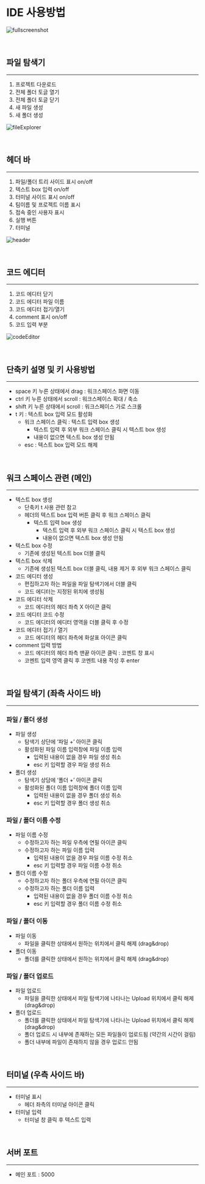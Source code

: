 # IDE 사용방법

![fullscreenshot](./assets/ScreenShot1.png)

<br>

## 파일 탐색기

---

1. 프로젝트 다운로드
2. 전체 폴더 토글 열기
3. 전체 폴더 토글 닫기
4. 새 파일 생성
5. 새 폴더 생성

![fileExplorer](./assets/ScreenShot2.png)

<br>

## 헤더 바

---

1. 파일/폴더 트리 사이드 표시 on/off
2. 텍스트 box 입력 on/off
3. 터미널 사이드 표시 on/off
4. 팀이름 및 프로젝트 이름 표시
5. 접속 중인 사용자 표시
6. 실행 버튼
7. 터미널

![header](./assets/ScreenShot3.png)

<br>

## 코드 에디터

---

1. 코드 에디터 닫기
2. 코드 에디터 파일 이름
3. 코드 에디터 접기/열기
4. comment 표시 on/off
5. 코드 입력 부분

![codeEditor](./assets/ScreenShot4.png)

<br>

## 단축키 설명 및 키 사용방법

---

- space 키 누른 상태에서 drag : 워크스페이스 화면 이동
- ctrl 키 누른 상태에서 scroll : 워크스페이스 확대 / 축소
- shift 키 누른 상태에서 scroll : 워크스페이스 가로 스크롤
- t 키 : 텍스트 box 입력 모드 활성화
  - 워크 스페이스 클릭 : 텍스트 입력 box 생성
    - 텍스트 입력 후 외부 워크 스페이스 클릭 시 텍스트 box 생성
    - 내용이 없으면 텍스트 box 생성 안됨
  - esc : 텍스트 box 입력 모드 해제

<br>

## 워크 스페이스 관련 (메인)

---

- 텍스트 box 생성
  - 단축키 t 사용 관련 참고
  - 헤더의 텍스트 box 입력 버튼 클릭 후 워크 스페이스 클릭
    - 텍스트 입력 box 생성
      - 텍스트 입력 후 외부 워크 스페이스 클릭 시 텍스트 box 생성
      - 내용이 없으면 텍스트 box 생성 안됨
- 텍스트 box 수정
  - 기존에 생성된 텍스트 box 더블 클릭
- 텍스트 box 삭제
  - 기존에 생성된 텍스트 box 더블 클릭, 내용 제거 후 외부 워크 스페이스 클릭
- 코드 에디터 생성
  - 편집하고자 하는 파일을 파일 탐색기에서 더블 클릭
  - 코드 에디터는 지정된 위치에 생성됨
- 코드 에디터 삭제
  - 코드 에디터의 헤더 좌측 X 아이콘 클릭
- 코드 에디터 코드 수정
  - 코드 에디터의 에디터 영역을 더블 클릭 후 수정
- 코드 에디터 접기 / 열기
  - 코드 에디터의 헤더 좌측에 화살표 아이콘 클릭
- comment 입력 방법
  - 코드 에디터의 헤더 좌측 맨끝 아이콘 클릭 : 코멘트 창 표시
  - 코멘트 입력 영역 클릭 후 코멘트 내용 작성 후 enter

<br>

## 파일 탐색기 (좌측 사이드 바)

---

### 파일 / 폴더 생성

- 파일 생성
  - 탐색기 상단에 ‘파일 +’ 아이콘 클릭
  - 활성화된 파일 이름 입력창에 파일 이름 입력
    - 입력된 내용이 없을 경우 파일 생성 취소
    - esc 키 입력할 경우 파일 생성 취소
- 폴더 생성
  - 탐색기 상담에 ‘폴더 +’ 아이콘 클릭
  - 활성화된 폴더 이름 입력창에 폴더 이름 입력
    - 입력된 내용이 없을 경우 폴더 생성 취소
    - esc 키 입력할 경우 폴더 생성 취소

### 파일 / 폴더 이름 수정

- 파일 이름 수정
  - 수정하고자 하는 파일 우측에 연필 아이콘 클릭
  - 수정하고자 하는 파일 이름 입력
    - 입력된 내용이 없을 경우 파일 이름 수정 취소
    - esc 키 입력할 경우 파일 이름 수정 취소
- 폴더 이름 수정
  - 수정하고자 하는 폴더 우측에 연필 아이콘 클릭
  - 수정하고자 하는 폴더 이름 입력
    - 입력된 내용이 없을 경우 폴더 이름 수정 취소
    - esc 키 입력할 경우 폴더 이름 수정 취소

### 파일 / 폴더 이동

- 파일 이동
  - 파일을 클릭한 상태에서 원하는 위치에서 클릭 해제 (drag&drop)
- 폴더 이동
  - 폴더를 클릭한 상태에서 원하는 위치에서 클릭 해제 (drag&drop)

### 파일 / 폴더 업로드

- 파일 업로드
  - 파일을 클릭한 상태에서 파일 탐색기에 나타나는 Upload 위치에서 클릭 해제 (drag&drop)
- 폴더 업로드
  - 폴더를 클릭한 상태에서 파일 탐색기에 나타나는 Upload 위치에서 클릭 해제 (drag&drop)
  - 폴더 업로드 시 내부에 존재하는 모든 파일들이 업로드됨 (약간의 시간이 걸림)
  - 폴더 내부에 파일이 존재하지 않을 경우 업로드 안됨

<br>

## 터미널 (우측 사이드 바)

---

- 터미널 표시
  - 헤더 좌측의 터미널 아이콘 클릭
- 터미널 입력
  - 터미널 창 클릭 후 텍스트 입력

<br>

## 서버 포트

---

- 메인 포트 : 5000
